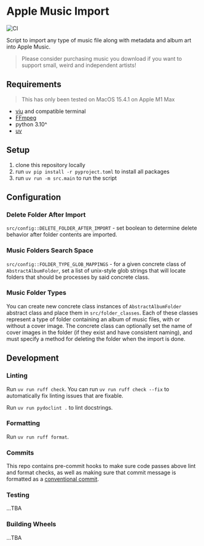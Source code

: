 # Apple Music Import

![CI](https://github.com/deconstructionalism/apple_music_import/actions/workflows/ruff.yml/badge.svg)


Script to import any type of music file along with metadata and album art
into Apple Music.

> Please consider purchasing music you download if you want to support small,
> weird and independent artists!

## Requirements

> This has only been tested on MacOS 15.4.1 on Apple M1 Max

- [viu](https://github.com/atanunq/viu?tab=readme-ov-file) and compatible terminal
- [FFmpeg](https://ffmpeg.org/)
- python 3.10^
- [uv](https://docs.astral.sh/uv/getting-started/installation)

## Setup

1. clone this repository locally
2. run `uv pip install -r pyproject.toml` to install all packages
3. run `uv run -m src.main` to run the script

## Configuration

### Delete Folder After Import

`src/config::DELETE_FOLDER_AFTER_IMPORT` - set boolean to determine delete behavior
after folder contents are imported.

### Music Folders Search Space

`src/config::FOLDER_TYPE_GLOB_MAPPINGS` - for a given concrete class of
`AbstractAlbumFolder`, set a list of unix-style glob strings that will locate folders
that should be processes by said concrete class.

### Music Folder Types

You can create new concrete class instances of `AbstractAlbumFolder` abstract class
and place them in `src/folder_classes`. Each of these classes represent a type of folder
containing an album of music files, with or without a cover image. The concrete class
can optionally set the name of cover images in the folder (if they exist and have
consistent naming), and must specify a method for deleting the folder when the import
is done.

## Development

### Linting

Run `uv run ruff check`. You can run `uv run ruff check --fix` to automatically fix
linting issues that are fixable.

Run `uv run pydoclint .` to lint docstrings.

### Formatting

Run `uv run ruff format`.

### Commits

This repo contains pre-commit hooks to make sure code passes above lint and format
checks, as well as making sure that commit message is formatted as a
[conventional commit](https://www.conventionalcommits.org/en/v1.0.0/).

### Testing

...TBA

### Building Wheels

...TBA
